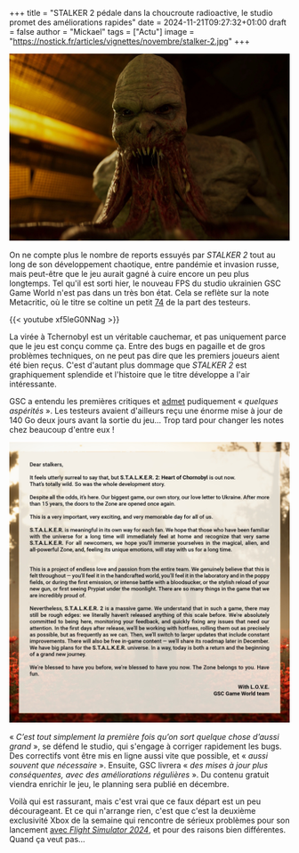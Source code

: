 +++
title = "STALKER 2 pédale dans la choucroute radioactive, le studio promet des améliorations rapides"
date = 2024-11-21T09:27:32+01:00
draft = false
author = "Mickael"
tags = ["Actu"]
image = "https://nostick.fr/articles/vignettes/novembre/stalker-2.jpg"
+++

![STALKER 2](stalker-2.jpg "T'as pas une tête de porte-bonheur.")

On ne compte plus le nombre de reports essuyés par *STALKER 2* tout au long de son développement chaotique, entre pandémie et invasion russe, mais peut-être que le jeu aurait gagné à cuire encore un peu plus longtemps. Tel qu'il est sorti hier, le nouveau FPS du studio ukrainien GSC Game World n'est pas dans un très bon état. Cela se reflète sur la note Metacritic, où le titre se coltine un petit [74](https://www.metacritic.com/game/stalker-2-heart-of-chornobyl/) de la part des testeurs.

{{< youtube xf5leG0NNag >}} 

La virée à Tchernobyl est un véritable cauchemar, et pas uniquement parce que le jeu est conçu comme ça. Entre des bugs en pagaille et de gros problèmes techniques, on ne peut pas dire que les premiers joueurs aient été bien reçus. C'est d'autant plus dommage que *STALKER 2* est graphiquement splendide et l'histoire que le titre développe a l'air intéressante.

GSC a entendu les premières critiques et [admet](https://x.com/stalker_thegame/status/1859265478276894856) pudiquement « *quelques aspérités* ». Les testeurs avaient d'ailleurs reçu une énorme mise à jour de 140 Go deux jours avant la sortie du jeu… Trop tard pour changer les notes chez beaucoup d'entre eux !

![STALKER 2](stalker-2-lettre.jpg "")

« *C’est tout simplement la première fois qu’on sort quelque chose d’aussi grand* », se défend le studio, qui s'engage à corriger rapidement les bugs. Des correctifs vont être mis en ligne aussi vite que possible, et « *aussi souvent que nécessaire* ». Ensuite, GSC livrera « *des mises à jour plus conséquentes, avec des améliorations régulières* ». Du contenu gratuit viendra enrichir le jeu, le planning sera publié en décembre.

Voilà qui est rassurant, mais c'est vrai que ce faux départ est un peu décourageant. Et ce qui n'arrange rien, c'est que c'est la deuxième exclusivité Xbox de la semaine qui rencontre de sérieux problèmes pour son lancement [avec *Flight Simulator 2024*](https://nostick.fr/articles/2024/novembre/2011-decollage-catastrophe-flight-simulator-2024/), et pour des raisons bien différentes. Quand ça veut pas…